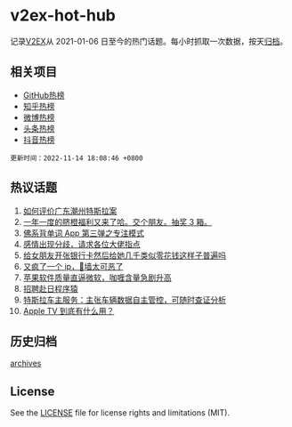 # v2ex-hot-hub

 记录[V2EX](https://www.v2ex.com/)从 2021-01-06 日至今的热门话题。每小时抓取一次数据，按天[归档](archives)。
 
 ## 相关项目

- [GitHub热榜](https://github.com/snaildev/github-hot-hub)
- [知乎热榜](https://github.com/snaildev/zhihu-hot-hub)
- [微博热榜](https://github.com/snaildev/weibo-hot-hub)
- [头条热榜](https://github.com/snaildev/toutiao-hot-hub)
- [抖音热榜](https://github.com/snaildev/douyin-hot-hub)


 `更新时间：2022-11-14 18:08:46 +0800`

## 热议话题

1. [如何评价广东潮州特斯拉案](https://www.v2ex.com/t/894931)
1. [一年一度的脐橙福利又来了哈。交个朋友。抽奖 3 箱。](https://www.v2ex.com/t/895134)
1. [佛系背单词 App 第三弹之专注模式](https://www.v2ex.com/t/894913)
1. [感情出现分歧，请求各位大佬指点](https://www.v2ex.com/t/894984)
1. [给女朋友开张银行卡然后给她几千类似零花钱这样子普遍吗](https://www.v2ex.com/t/894937)
1. [又疯了一个 ip，🧱墙太可恶了](https://www.v2ex.com/t/895000)
1. [苹果软件质量直逼微软，咖喱含量急剧升高](https://www.v2ex.com/t/894915)
1. [招聘赴日程序猿](https://www.v2ex.com/t/894991)
1. [特斯拉车主服务：主张车辆数据自主管控，可随时查证分析](https://www.v2ex.com/t/895082)
1. [Apple TV 到底有什么用？](https://www.v2ex.com/t/895019)

## 历史归档

[archives](archives)

## License

See the [LICENSE](LICENSE) file for license rights and limitations (MIT).
